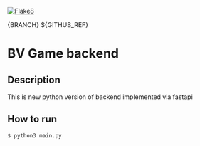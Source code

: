 [![Flake8](https://github.com/BattleVerseIo/GameBack/actions/workflows/flake8.yml/badge.svg?branch=${GITHUB_REF})](https://github.com/BattleVerseIo/GameBack/actions/workflows/flake8.yml)

{BRANCH}
${GITHUB_REF}
# BV Game backend
## Description
This is new python version of backend implemented via fastapi

## How to run  

    $ python3 main.py

